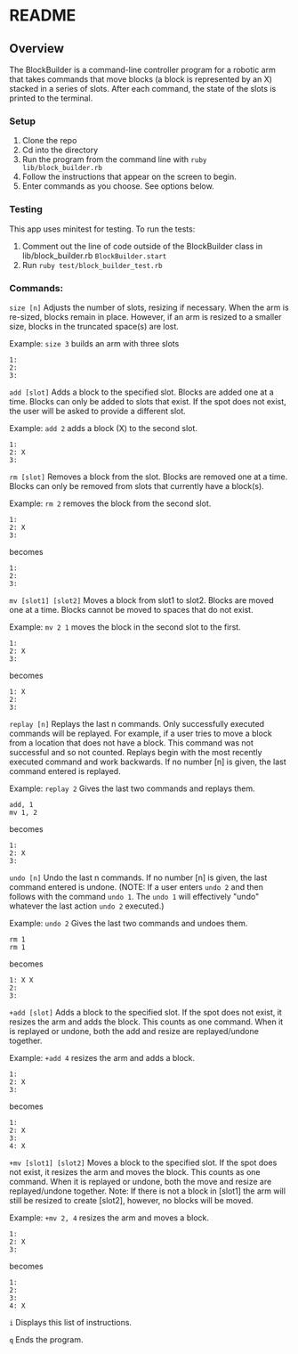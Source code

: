 # README

## Overview

The BlockBuilder is a command-line controller program for a robotic arm that takes commands that move blocks (a block is represented by an X) stacked in a series of slots. After each command, the state of the slots is printed to the terminal.  

### Setup
1. Clone the repo
2. Cd into the directory
3. Run the program from the command line with `ruby lib/block_builder.rb`  
4. Follow the instructions that appear on the screen to begin.
5. Enter commands as you choose. See options below.

### Testing

This app uses minitest for testing. To run the tests:
1. Comment out the line of code outside of the BlockBuilder class in lib/block_builder.rb `BlockBuilder.start`
2. Run `ruby test/block_builder_test.rb`

### Commands:

`size [n]`
Adjusts the number of slots, resizing if necessary. When the arm is re-sized, blocks remain in place. However, if an arm is resized to a smaller size, blocks in the truncated space(s) are lost.

Example:
`size 3` builds an arm with three slots
```
1:
2:
3:
```
`add [slot]`
Adds a block to the specified slot. Blocks are added one at a time. Blocks can only be added to slots that exist. If the spot does not exist, the user will be asked to provide a different slot.

Example:
`add 2` adds a block (X) to the second slot.
```
1:
2: X
3:
```

`rm [slot]`
Removes a block from the slot. Blocks are removed one at a time. Blocks can only be removed from slots that currently have a block(s).

Example:
`rm 2` removes the block from the second slot.
```
1:
2: X
3:
```
becomes
```
1:
2:
3:
```

`mv [slot1] [slot2]`
Moves a block from slot1 to slot2. Blocks are moved one at a time. Blocks cannot be moved to spaces that do not exist.

Example:
`mv 2 1` moves the block in the second slot to the first.
```
1:
2: X
3:
```
becomes
```
1: X
2:
3:
```

`replay [n]`
Replays the last n commands. Only successfully executed commands will be replayed. For example, if a user tries to move a block from a location that does not have a block. This command was not successful and so not counted. Replays begin with the most recently executed command and work backwards. If no number [n] is given, the last command entered is replayed.

Example:
`replay 2` Gives the last two commands and replays them.
```
add, 1
mv 1, 2
```
becomes
```
1:
2: X
3:
```

`undo [n]`
Undo the last n commands. If no number [n] is given, the last command entered is undone. (NOTE: If a user enters `undo 2` and then follows with the command `undo 1`. The `undo 1` will effectively "undo" whatever the last action `undo 2` executed.)

Example:
`undo 2` Gives the last two commands and undoes them.
```
rm 1
rm 1
```
becomes
```
1: X X
2:
3:
```

`+add [slot]`
Adds a block to the specified slot. If the spot does not exist, it resizes the arm and adds the block. This counts as one command. When it is replayed or undone, both the add and resize are replayed/undone together.

Example:
`+add 4` resizes the arm and adds a block.
```
1:
2: X
3:
```
becomes
```
1:
2: X
3:
4: X
```

`+mv [slot1] [slot2]`
Moves a block to the specified slot. If the spot does not exist, it resizes the arm and moves the block. This counts as one command. When it is replayed or undone, both the move and resize are replayed/undone together. Note: If there is not a block in [slot1] the arm will still be resized to create [slot2], however, no blocks will be moved.

Example:
`+mv 2, 4` resizes the arm and moves a block.
```
1:
2: X
3:
```
becomes
```
1:
2:
3:
4: X
```

`i` Displays this list of instructions.

`q` Ends the program.
